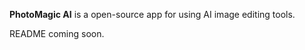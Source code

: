 <!--
SPDX-FileCopyrightText: 2025 Shafil Alam
-->

**PhotoMagic AI** is a open-source app for using AI image editing tools.

README coming soon.
